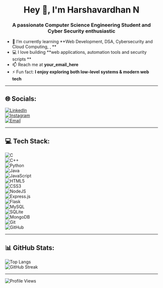 <h1 align="center">Hey 👋, I'm Harshavardhan N</h1>

<h3 align="center">A passionate Computer Science Engineering Student and Cyber Security enthusiastic</h3>

- 🌱 I’m currently learning **Web Development, DSA, Cybersecurity and Cloud Computing, , **
- 💻 I love building **web applications, automation tools and security scripts **
- 📫 Reach me at **your_email_here**
- ⚡ Fun fact: **I enjoy exploring both low-level systems & modern web tech**

---

## 🌐 Socials:
[![LinkedIn](https://img.shields.io/badge/LinkedIn-%230077B5.svg?logo=linkedin&logoColor=white)](https://linkedin.com/in/yourlinkedin)  
[![Instagram](https://img.shields.io/badge/Instagram-%23E4405F.svg?logo=Instagram&logoColor=white)](https://instagram.com/yourinstagram)  
[![Email](https://img.shields.io/badge/Email-D14836?logo=gmail&logoColor=white)](mailto:your_email_here)  

---

## 💻 Tech Stack:
![C](https://img.shields.io/badge/c-%2300599C.svg?style=for-the-badge&logo=c&logoColor=white)  
![C++](https://img.shields.io/badge/c++-%2300599C.svg?style=for-the-badge&logo=c%2B%2B&logoColor=white)  
![Python](https://img.shields.io/badge/python-3670A0?style=for-the-badge&logo=python&logoColor=ffdd54)  
![Java](https://img.shields.io/badge/java-%23ED8B00.svg?style=for-the-badge&logo=openjdk&logoColor=white)  
![JavaScript](https://img.shields.io/badge/javascript-%23323330.svg?style=for-the-badge&logo=javascript&logoColor=%23F7DF1E)  
![HTML5](https://img.shields.io/badge/html5-%23E34F26.svg?style=for-the-badge&logo=html5&logoColor=white)  
![CSS3](https://img.shields.io/badge/css3-%231572B6.svg?style=for-the-badge&logo=css3&logoColor=white)  
![NodeJS](https://img.shields.io/badge/node.js-6DA55F?style=for-the-badge&logo=node.js&logoColor=white)  
![Express.js](https://img.shields.io/badge/express.js-%23404d59.svg?style=for-the-badge&logo=express&logoColor=%2361DAFB)  
![Flask](https://img.shields.io/badge/flask-%23000.svg?style=for-the-badge&logo=flask&logoColor=white)  
![MySQL](https://img.shields.io/badge/mysql-4479A1.svg?style=for-the-badge&logo=mysql&logoColor=white)  
![SQLite](https://img.shields.io/badge/sqlite-%2307405e.svg?style=for-the-badge&logo=sqlite&logoColor=white)  
![MongoDB](https://img.shields.io/badge/MongoDB-%234ea94b.svg?style=for-the-badge&logo=mongodb&logoColor=white)  
![Git](https://img.shields.io/badge/git-%23F05033.svg?style=for-the-badge&logo=git&logoColor=white)  
![GitHub](https://img.shields.io/badge/github-%23121011.svg?style=for-the-badge&logo=github&logoColor=white)  

---

## 📊 GitHub Stats:
![Top Langs](https://github-readme-stats.vercel.app/api/top-langs/?username=yourgithubusername&layout=compact&theme=tokyonight&hide_border=false)  
![GitHub Streak](https://nirzak-streak-stats.vercel.app/?user=yourgithubusername&theme=tokyonight&hide_border=false)  

---

![Profile Views](https://komarev.com/ghpvc/?username=yourgithubusername&label=Profile%20views&color=0e75b6&style=for-the-badge)  

